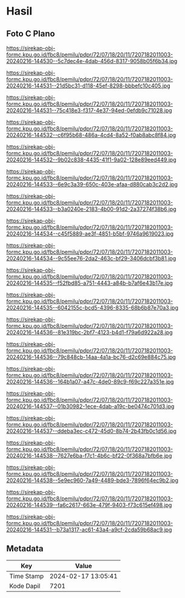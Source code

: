 # Hasil

## Foto C Plano

https://sirekap-obj-formc.kpu.go.id/fbc8/pemilu/pdpr/72/07/18/20/11/7207182011003-20240216-144530--5c7dec4e-4dab-456d-8317-9058b05f6b34.jpg

https://sirekap-obj-formc.kpu.go.id/fbc8/pemilu/pdpr/72/07/18/20/11/7207182011003-20240216-144531--21d5bc31-d118-45ef-8298-bbbefc10c405.jpg

https://sirekap-obj-formc.kpu.go.id/fbc8/pemilu/pdpr/72/07/18/20/11/7207182011003-20240216-144531--75c418e3-f317-4e37-94ed-0efdb9c71028.jpg

https://sirekap-obj-formc.kpu.go.id/fbc8/pemilu/pdpr/72/07/18/20/11/7207182011003-20240216-144532--c6f95b68-486a-4cd4-8a52-f0ab8abc8f84.jpg

https://sirekap-obj-formc.kpu.go.id/fbc8/pemilu/pdpr/72/07/18/20/11/7207182011003-20240216-144532--9b02c838-4435-41f1-9a02-128e89eed449.jpg

https://sirekap-obj-formc.kpu.go.id/fbc8/pemilu/pdpr/72/07/18/20/11/7207182011003-20240216-144533--6e9c3a39-650c-403e-afaa-d880cab3c2d2.jpg

https://sirekap-obj-formc.kpu.go.id/fbc8/pemilu/pdpr/72/07/18/20/11/7207182011003-20240216-144533--b3a0240e-2183-4b00-91d2-2a37274f38b6.jpg

https://sirekap-obj-formc.kpu.go.id/fbc8/pemilu/pdpr/72/07/18/20/11/7207182011003-20240216-144534--c45f5889-ae3f-4851-b5bf-9746a9619023.jpg

https://sirekap-obj-formc.kpu.go.id/fbc8/pemilu/pdpr/72/07/18/20/11/7207182011003-20240216-144534--9c55ee76-2da2-463c-bf29-3406dcbf3b81.jpg

https://sirekap-obj-formc.kpu.go.id/fbc8/pemilu/pdpr/72/07/18/20/11/7207182011003-20240216-144535--f52fbd85-a751-4443-a84b-b7af6e43b17e.jpg

https://sirekap-obj-formc.kpu.go.id/fbc8/pemilu/pdpr/72/07/18/20/11/7207182011003-20240216-144535--6042155c-bcd5-4396-8335-68b6b87e70a3.jpg

https://sirekap-obj-formc.kpu.go.id/fbc8/pemilu/pdpr/72/07/18/20/11/7207182011003-20240216-144536--81e319bc-2bf7-4123-b4d1-f79a6d922a28.jpg

https://sirekap-obj-formc.kpu.go.id/fbc8/pemilu/pdpr/72/07/18/20/11/7207182011003-20240216-144536--79c848cb-14aa-4a1a-bc76-d2c69e884c75.jpg

https://sirekap-obj-formc.kpu.go.id/fbc8/pemilu/pdpr/72/07/18/20/11/7207182011003-20240216-144536--164b1a07-a47c-4de0-89c9-f69c227a351e.jpg

https://sirekap-obj-formc.kpu.go.id/fbc8/pemilu/pdpr/72/07/18/20/11/7207182011003-20240216-144537--01b30982-1ece-4dab-a19c-be0474c701d3.jpg

https://sirekap-obj-formc.kpu.go.id/fbc8/pemilu/pdpr/72/07/18/20/11/7207182011003-20240216-144537--ddeba3ec-c472-45d0-8b74-2b43fb0c1d56.jpg

https://sirekap-obj-formc.kpu.go.id/fbc8/pemilu/pdpr/72/07/18/20/11/7207182011003-20240216-144538--7627e6ba-f7c1-4b6c-bf22-0f368a7bfb6e.jpg

https://sirekap-obj-formc.kpu.go.id/fbc8/pemilu/pdpr/72/07/18/20/11/7207182011003-20240216-144538--5e9ec960-7a49-4489-bde3-7896f64ec9b2.jpg

https://sirekap-obj-formc.kpu.go.id/fbc8/pemilu/pdpr/72/07/18/20/11/7207182011003-20240216-144539--fa6c2617-663e-479f-9403-f73c615ef498.jpg

https://sirekap-obj-formc.kpu.go.id/fbc8/pemilu/pdpr/72/07/18/20/11/7207182011003-20240216-144531--b73a1317-ac61-43a4-a9cf-2cda59b68ac9.jpg


## Metadata

| Key        | Value               |
| ---------- | ------------------- |
| Time Stamp | 2024-02-17 13:05:41 |
| Kode Dapil | 7201                |




